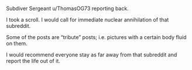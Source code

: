 Subdiver Sergeant u/ThomasOG73 reporting back. 

I took a scroll. I would call for immediate nuclear annihilation of that subreddit. 

Some of the posts are “tribute” posts; i.e. pictures with a certain body fluid on them. 

I would recommend everyone stay as far away from that subreddit and report the life out of it.